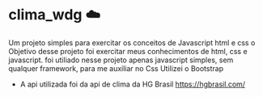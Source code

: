 # clima_wdg :cloud:
Um projeto simples para exercitar os conceitos de Javascript html e css
o Objetivo desse projeto foi exercitar meus conhecimentos de html, css e javascript. 
foi utiliado nesse projeto apenas javascript simples, sem qualquer framework, para me auxiliar no Css Utilizei o Bootstrap

- A api utilizada foi da api de clima da HG Brasil https://hgbrasil.com/

